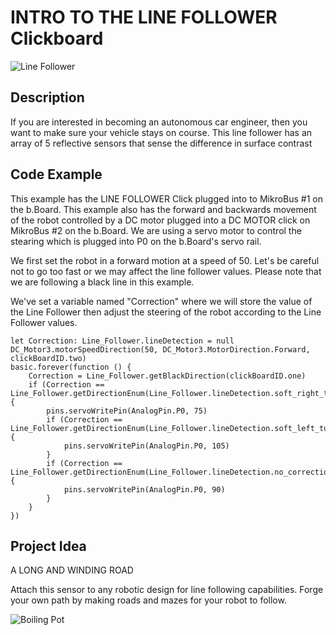 # INTRO TO THE LINE FOLLOWER Clickboard

![Line Follower](https://github.com/Brilliant-Labs/bboard-tuts/blob/master/ir-thermo-3/howIRthermoWorks.png?raw=true "Line Follower")

## Description

If you are interested in becoming
an autonomous car engineer,
then you want to make sure your
vehicle stays on course. This line
follower has an array of 5
reflective sensors that sense the
difference in surface contrast

## Code Example

This example has the LINE FOLLOWER Click plugged into to MikroBus #1 on the b.Board. This example also has the forward and backwards movement of the robot controlled by a DC motor plugged into a DC MOTOR click on MikroBus #2 on the b.Board.  We are using a servo motor to control the stearing which is plugged into P0 on the b.Board's servo rail. 

We first set the robot in a forward motion at a speed of 50.  Let's be careful not to go too fast or we may affect the line follower values.  Please note that we are following a black line in this example.

We've set a variable named "Correction" where we will store the value of the Line Follower then adjust the steering of the robot according to the Line Follower values. 

```blocks
let Correction: Line_Follower.lineDetection = null
DC_Motor3.motorSpeedDirection(50, DC_Motor3.MotorDirection.Forward, clickBoardID.two)
basic.forever(function () {
    Correction = Line_Follower.getBlackDirection(clickBoardID.one)
    if (Correction == Line_Follower.getDirectionEnum(Line_Follower.lineDetection.soft_right_turn)) {
        pins.servoWritePin(AnalogPin.P0, 75)
        if (Correction == Line_Follower.getDirectionEnum(Line_Follower.lineDetection.soft_left_turn)) {
            pins.servoWritePin(AnalogPin.P0, 105)
        }
        if (Correction == Line_Follower.getDirectionEnum(Line_Follower.lineDetection.no_correction)) {
            pins.servoWritePin(AnalogPin.P0, 90)
        }
    }
})

```

## Project Idea

A LONG AND WINDING ROAD

Attach this sensor to
any robotic design for
line following
capabilities. Forge your
own path by making
roads and mazes for
your robot to follow.


![Boiling Pot](https://github.com/Brilliant-Labs/bboard-tuts/blob/master/ir-thermo-3/boilingGIF.gif?raw=true "Too hot? Stay safe!")